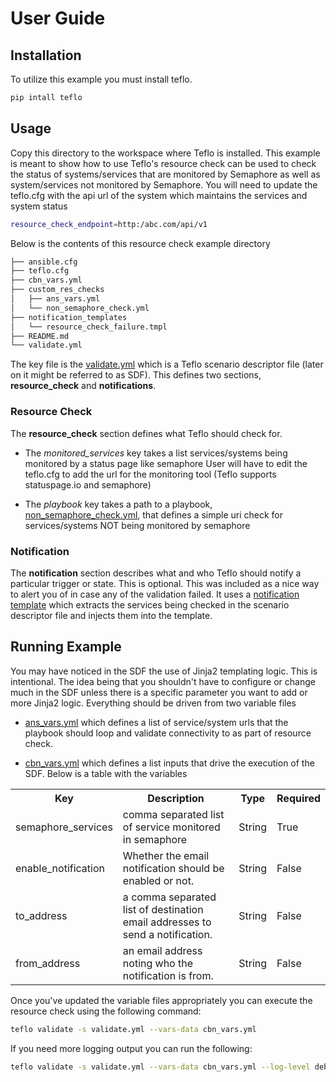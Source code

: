 # User Guide

## Installation

To utilize this example you must install teflo.
```bash
pip intall teflo
```


## Usage
Copy this directory to the workspace where Teflo is installed. This example is meant to show how to use Teflo's 
resource check can be used to check the status of systems/services that are monitored by Semaphore as well as 
system/services not monitored by Semaphore. You will need to update the teflo.cfg with the api url of the system
which maintains the services and system status

```bash
resource_check_endpoint=http:/abc.com/api/v1
```

Below is the contents of this resource check example directory
```bash
├── ansible.cfg
├── teflo.cfg
├── cbn_vars.yml
├── custom_res_checks
│   ├── ans_vars.yml
│   └── non_semaphore_check.yml
├── notification_templates
│   └── resource_check_failure.tmpl
├── README.md
└── validate.yml
```

The key file is the [validate.yml](validate.yml) which is a Teflo scenario descriptor file (later on 
it might be referred to as SDF). This defines two sections, **resource_check** and **notifications**. 

### Resource Check 
The **resource_check** section defines what Teflo should check for.  
 
 * The *monitored_services* key takes a list services/systems being monitored by a status page like semaphore
   User will have to edit the teflo.cfg to add the url for the monitoring tool (Teflo supports statuspage.io and semaphore)
 
 * The *playbook* key takes a path to a playbook, [non_semaphore_check.yml](custom_res_checks/non_semaphore_check.yml), 
   that defines a simple uri check for services/systems NOT being monitored by semaphore
   
### Notification
The **notification** section describes what and who Teflo should notify a particular trigger or state. This
is optional. This was included as a nice way to alert you of in case any of the validation failed. It uses
a [notification template](notification_templates/resource_check_failure.tmpl) which extracts the services 
being checked in the scenario descriptor file and injects them into the template. 

## Running Example
You may have noticed in the SDF the use of Jinja2 templating logic. This is intentional. The idea 
being that you shouldn't have to configure or change much in the SDF unless there is a specific parameter
you want to add or more Jinja2 logic. Everything should be driven from two variable files

* [ans_vars.yml](custom_res_checks/ans_vars.yml) which defines a list of service/system urls that the
  playbook should loop and validate connectivity to as part of resource check. 
  
* [cbn_vars.yml](cbn_vars.yml) which defines a list inputs that drive the execution
  of the SDF. Below is a table with the variables
  
 <table class="tg">
   <tr>
     <th class="tg-7un6">Key</th>
     <th class="tg-14gg">Description</th>
     <th class="tg-14gg">Type</th>
     <th class="tg-14gg">Required</th>
   </tr>
   <tr>
     <td class="tg-8m83">semaphore_services</td>
     <td class="tg-8m83">comma separated list of service monitored in semaphore</td>
     <td class="tg-8m83">String</td>
     <td class="tg-8m83">True</td>
   </tr>
   <tr>
     <td class="tg-14gg">enable_notification</td>
     <td class="tg-14gg">Whether the email notification should be enabled or not.</td>
     <td class="tg-14gg">String</td>
     <td class="tg-14gg">False</td>
   </tr>
   <tr>
     <td class="tg-8m83">to_address</td>
     <td class="tg-8m83"> a comma separated list of destination email addresses to send a notification. </td>
     <td class="tg-8m83">String</td>
     <td class="tg-8m83">False</td>
   </tr>
   <tr>
     <td class="tg-14gg">from_address</td>
     <td class="tg-14gg">an email address noting who the notification is from.</td>
     <td class="tg-14gg">String</td>
     <td class="tg-14gg">False</td>
   </tr>
   </table>

Once you've updated the variable files appropriately you can execute the resource check using the following 
command:

```bash
teflo validate -s validate.yml --vars-data cbn_vars.yml
```

If you need more logging output you can run the following:

```bash
teflo validate -s validate.yml --vars-data cbn_vars.yml --log-level debug
```



 

